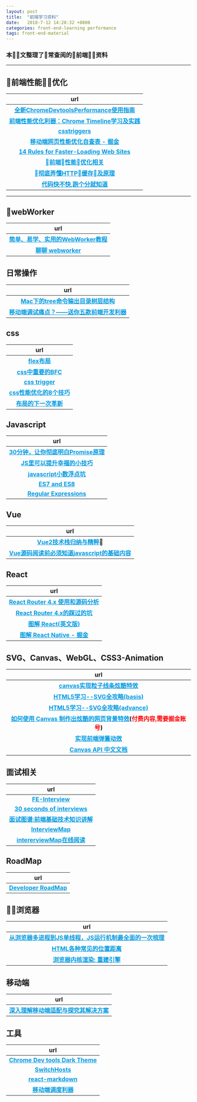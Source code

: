 ```yaml
---
layout: post
title:  "前端学习资料"
date:   2018-7-12 14:28:32 +0800
categories: front-end-learning performance
tags: front-end-material
---
```


<style type="text/css">
    strong a {
        color: #0099E0;
    }
</style>

### 本文整理了常查阅的前端资料

***

## 前端性能优化

|url
:--:|
|**[全新ChromeDevtoolsPerformance使用指南](https://segmentfault.com/a/1190000011516068)**
|**[前端性能优化利器：Chrome Timeline学习及实践](https://blog.csdn.net/code_for_free/article/details/52503047)**
|**[csstriggers](https://csstriggers.com/)**
|**[移动端网页性能优化自查表 - 掘金](https://juejin.im/post/5b3c0d26e51d45191556b527?utm_medium=fe&utm_source=weixinqun)**
|**[14 Rules for Faster-Loading Web Sites](http://stevesouders.com/hpws/rules.php)**
|**[前端性能优化相关](https://github.com/wy-ei/notebook/issues/34#issuecomment-266946140)**
|**[彻底弄懂HTTP缓存及原理](https://www.cnblogs.com/chenqf/p/6386163.html)**
|**[代码快不快,跑个分就知道](https://mp.weixin.qq.com/s/-uB2cC9Anroul4y0NI3QxA)**

***

## webWorker

|url
:--:|
|**[简单、易学、实用的WebWorker教程](https://juejin.im/entry/5a6c364af265da3e2f012f7f)**
|**[聊聊 webworker](https://juejin.im/entry/591946e0da2f60005df4ce5b)**


## 日常操作

|url
:--:|
|**[Mac下的tree命令输出目录树层结构](https://www.jianshu.com/p/9411d60950bf)**
|**[移动端调试痛点？——送你五款前端开发利器](https://juejin.im/post/5b72e1f66fb9a009d018fb94?utm_medium=fe)**

## css

|url
:--:|
|**[flex布局](http://www.ruanyifeng.com/blog/2015/07/flex-grammar.html)**
|**[css中重要的BFC](https://juejin.im/post/5b51ee276fb9a04f86062cea?utm_medium=fe&utm_source=weixinqun)**
|**[css trigger](https://csstriggers.com/)**
|**[css性能优化的8个技巧](https://juejin.im/post/5b6133a351882519d346853f)**
|**[布局的下一次革新](https://juejin.im/post/5b85586ce51d4538c77a9cc1)**

## Javascript

|url
:--:|
|**[30分钟，让你彻底明白Promise原理](https://segmentfault.com/a/1190000009478377)**
|**[JS里可以提升幸福的小技巧](https://juejin.im/post/5b51e5d3f265da0f4861143c?utm_medium=fe&utm_source=weixinqun)**
|**[javascript小数浮点坑](https://blog.csdn.net/wGL3k77y9fR1k61T1aS/article/details/78256330)**
|**[ES7 and ES8](https://www.jianshu.com/p/a138a525c287)**
|**[Regular Expressions](https://juejin.im/entry/5bda4f83e51d456e8a21b5a5)**


## Vue

|url
:--:|
|**[Vue2技术栈归纳与精粹](https://blog.csdn.net/sinat_17775997/article/details/78913968#t40)**
|**[Vue源码阅读前必须知道javascript的基础内容](https://juejin.im/entry/5b4ad62b51882519861c038c)**


## React

|url
:--:|
|**[React Router 4.x 使用和源码分析](https://www.jianshu.com/p/27ee7df4ccc1)**
|**[React Router 4.x的踩过的坑](https://juejin.im/entry/5b50518bf265da0f6436c34a)**
|**[图解 React(英文版)](https://learnreact.design/2017/06/08/what-is-react/)**
|**[图解 React Native - 掘金](https://juejin.im/post/5b55cff3e51d453509561214?utm_medium=fe&utm_source=weixinqun&from=timeline)**



## SVG、Canvas、WebGL、CSS3-Animation

|url
:--:|
|**[canvas实现粒子线条炫酷特效](https://blog.csdn.net/zt_pursue/article/details/79111923)**
|**[HTML5学习--SVG全攻略(basis)](https://www.jianshu.com/p/2ea0ec6800d7)**
|**[HTML5学习--SVG全攻略(advance)](https://www.jianshu.com/p/ae87e188b44b)**
|**[如何使用 Canvas 制作出炫酷的网页背景特效](https://juejin.im/book/5a0ab8e2f265da43111fbab2/section/5a0ab8e26fb9a0451170a622)(<span style="color: red; font-weight: bold">付费内容,需要掘金账号</span>)**
|**[实现前端弹簧动效](https://juejin.im/post/5bbb67456fb9a05d2c43c66a)**
|**[Canvas API 中文文档](https://www.canvasapi.cn/)**

## 面试相关

|url
:--:|
|**[FE-Interview](https://github.com/huruji/FE-Interview)**
|**[30 seconds of interviews](https://github.com/fejes713/30-seconds-of-interviews)**
|**[面试图谱:前端基础技术知识讲解](https://juejin.im/post/5b5567b25188256256696ee0?utm_medium=fe&utm_source=weixinqun)**
|**[InterviewMap](https://yuchengkai.cn/docs/zh/frontend/)**
|**[intererviewMap在线阅读](https://yuchengkai.cn/docs/zh/)**

## RoadMap

|url
:--:|
|**[Developer RoadMap](https://css-tricks.com/developer-roadmaps/)**

## 浏览器

|url
:--:|
|**[从浏览器多进程到JS单线程，JS运行机制最全面的一次梳理](https://juejin.im/post/5a6547d0f265da3e283a1df7)**
|**[HTML各种常见的位置距离](https://blog.csdn.net/nideshijian/article/details/52453074)**
|**[浏览器内核渲染: 重建引擎](https://juejin.im/post/5bbaa7da6fb9a05d3761aafe?utm_medium=fe&utm_source=weixinqun)**

## 移动端

|url
:--:|
|**[深入理解移动端适配与探究其解决方案](https://juejin.im/post/5bbdfccff265da0ae6775fed)**

## 工具

|url
:--:|
|**[Chrome Dev tools Dark Theme](https://github.com/mauricecruz/chrome-devtools-zerodarkmatrix-theme)**
|**[SwitchHosts](https://oldj.github.io/SwitchHosts/)**
|**[react-markdown](https://github.com/rexxars/react-markdown)**
|**[移动端调度利器](https://juejin.im/entry/5be8e17cf265da6133561b99?utm_source=gold_browser_extension)**
